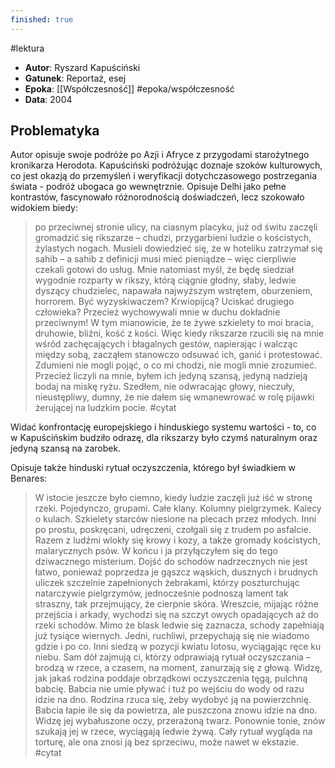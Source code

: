 ```yaml
---
finished: true
---
```

#lektura 
- **Autor**: Ryszard Kapuściński
- **Gatunek**: Reportaż, esej
- **Epoka**: [[Współczesność]] #epoka/współczesność 
- **Data**: 2004

## Problematyka
Autor opisuje swoje podróże po Azji i Afryce z przygodami starożytnego kronikarza Herodota. 
Kapuściński podróżując doznaje szoków kulturowych, co jest okazją do przemyśleń i weryfikacji dotychczasowego postrzegania świata - podróż ubogaca go wewnętrznie. 
Opisuje Delhi jako pełne kontrastów, fascynowało różnorodnością doświadczeń, lecz szokowało widokiem biedy:
> po przeciwnej stronie ulicy, na ciasnym placyku, już od świtu zaczęli gromadzić się rikszarze – chudzi, przygarbieni ludzie o kościstych, żylastych nogach. Musieli dowiedzieć się, że w hoteliku zatrzymał się sahib – a sahib z definicji musi mieć pieniądze – więc cierpliwie czekali gotowi do usług. Mnie natomiast myśl, że będę siedział wygodnie rozparty w rikszy, którą ciągnie głodny, słaby, ledwie dyszący chudzielec, napawała najwyższym wstrętem, oburzeniem, horrorem. Być wyzyskiwaczem? Krwiopijcą? Uciskać drugiego człowieka? Przecież wychowywali mnie w duchu dokładnie przeciwnym! W tym mianowicie, że te żywe szkielety to moi bracia, druhowie, bliźni, kość z kości. Więc kiedy rikszarze rzucili się na mnie wśród zachęcających i błagalnych gestów, napierając i walcząc między sobą, zacząłem stanowczo odsuwać ich, ganić i protestować. Zdumieni nie mogli pojąć, o co mi chodzi, nie mogli mnie zrozumieć. Przecież liczyli na mnie, byłem ich jedyną szansą, jedyną nadzieją bodaj na miskę ryżu. Szedłem, nie odwracając głowy, nieczuły, nieustępliwy, dumny, że nie dałem się wmanewrować w rolę pijawki żerującej na ludzkim pocie. #cytat 

Widać konfrontację europejskiego i hinduskiego systemu wartości - to, co w Kapuścińskim budziło odrazę, dla rikszarzy było czymś naturalnym oraz jedyną szansą na zarobek.

Opisuje także hinduski rytuał oczyszczenia, którego był świadkiem w Benares: 
> W istocie jeszcze było ciemno, kiedy ludzie zaczęli już iść w stronę rzeki. Pojedynczo, grupami. Całe klany. Kolumny pielgrzymek. Kalecy o kulach. Szkielety starców niesione na plecach przez młodych. Inni po prostu, poskręcani, udręczeni, czołgali się z trudem po asfalcie. Razem z ludźmi wlokły się krowy i kozy, a także gromady kościstych, malarycznych psów. W końcu i ja przyłączyłem się do tego dziwacznego misterium.
> Dojść do schodów nadrzecznych nie jest łatwo, ponieważ poprzedza je gąszcz wąskich, dusznych i brudnych uliczek szczelnie zapełnionych żebrakami, którzy poszturchując natarczywie pielgrzymów, jednocześnie podnoszą lament tak straszny, tak przejmujący, że cierpnie skóra. Wreszcie, mijając różne przejścia i arkady, wychodzi się na szczyt owych opadających aż do rzeki schodów. Mimo że blask ledwie się zaznacza, schody zapełniają już tysiące wiernych. Jedni, ruchliwi, przepychają się nie wiadomo gdzie i po co. Inni siedzą w pozycji kwiatu lotosu, wyciągając ręce ku niebu. Sam dół zajmują ci, którzy odprawiają rytuał oczyszczania – brodzą w rzece, a czasem, na moment, zanurzają się z głową. Widzę, jak jakaś rodzina poddaje obrządkowi oczyszczenia tęgą, pulchną babcię. Babcia nie umie pływać i tuż po wejściu do wody od razu idzie na dno. Rodzina rzuca się, żeby wydobyć ją na powierzchnię. Babcia łapie ile się da powietrza, ale puszczona znowu idzie na dno. Widzę jej wybałuszone oczy, przerażoną twarz. Ponownie tonie, znów szukają jej w rzece, wyciągają ledwie żywą. Cały rytuał wygląda na torturę, ale ona znosi ją bez sprzeciwu, może nawet w ekstazie. #cytat 
